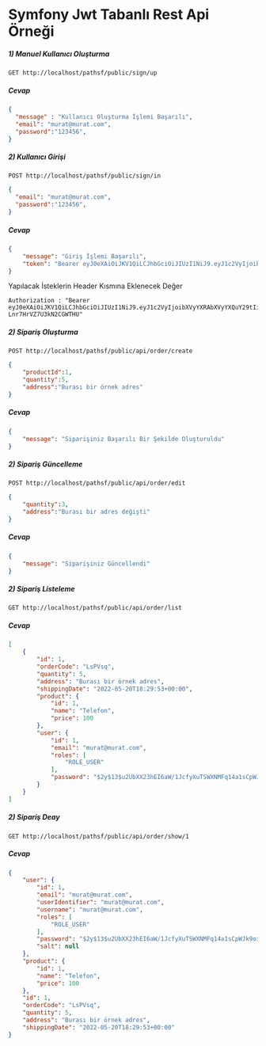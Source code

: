 # Symfony Jwt Tabanlı Rest Api Örneği 
##### 1) Manuel Kullanıcı Oluşturma
```http
GET http://localhost/pathsf/public/sign/up
```
##### Cevap
```json
{
  "message" : "Kullanıcı Oluşturma İşlemi Başarılı",
  "email": "murat@murat.com",
  "password":"123456",
}
```
##### 2) Kullanıcı Girişi
```http
POST http://localhost/pathsf/public/sign/in
```

```json
{
  "email": "murat@murat.com",
  "password":"123456",
}
```
##### Cevap
```json
{
    "message": "Giriş İşlemi Başarılı",
    "token": "Bearer eyJ0eXAiOiJKV1QiLCJhbGciOiJIUzI1NiJ9.eyJ1c2VyIjoibXVyYXRAbXVyYXQuY29tIiwiZXhwIjoxNjU1MjI4MjQxfQ.QYKzHm39EyynM52dpUkwso-Lnr7HrVZ7U3kN2CGWTHU"
}
```
Yapılacak İsteklerin Header Kısmına Eklenecek Değer 
```
Authorization : "Bearer eyJ0eXAiOiJKV1QiLCJhbGciOiJIUzI1NiJ9.eyJ1c2VyIjoibXVyYXRAbXVyYXQuY29tIiwiZXhwIjoxNjU1MjI4MjQxfQ.QYKzHm39EyynM52dpUkwso-Lnr7HrVZ7U3kN2CGWTHU"
```
##### 2) Sipariş Oluşturma
```http
POST http://localhost/pathsf/public/api/order/create
```
```json
{
	"productId":1,
	"quantity":5,
	"address":"Burası bir örnek adres"
}
```
##### Cevap
```json
{
    "message": "Siparişiniz Başarılı Bir Şekilde Oluşturuldu"
}
```

##### 2) Sipariş Güncelleme
```http
POST http://localhost/pathsf/public/api/order/edit
```
```json
{
	"quantity":3,
	"address":"Burası bir adres değişti"
}
```
##### Cevap
```json
{
    "message": "Siparişiniz Güncellendi"
}
```

##### 2) Sipariş Listeleme
```http
GET http://localhost/pathsf/public/api/order/list
```

##### Cevap
```json
[
    {
        "id": 1,
        "orderCode": "LsPVsq",
        "quantity": 5,
        "address": "Burası bir örnek adres",
        "shippingDate": "2022-05-20T18:29:53+00:00",
        "product": {
            "id": 1,
            "name": "Telefon",
            "price": 100
        },
        "user": {
            "id": 1,
            "email": "murat@murat.com",
            "roles": [
                "ROLE_USER"
            ],
            "password": "$2y$13$u2UbXX23hEI6aW/1JcfyXuTSWXNMFq14a1sCpWJk9oihvOUGi2jF6"
        }
    }
]
```

##### 2) Sipariş Deay
```http
GET http://localhost/pathsf/public/api/order/show/1
```

##### Cevap
```json
{
    "user": {
        "id": 1,
        "email": "murat@murat.com",
        "userIdentifier": "murat@murat.com",
        "username": "murat@murat.com",
        "roles": [
            "ROLE_USER"
        ],
        "password": "$2y$13$u2UbXX23hEI6aW/1JcfyXuTSWXNMFq14a1sCpWJk9oihvOUGi2jF6",
        "salt": null
    },
    "product": {
        "id": 1,
        "name": "Telefon",
        "price": 100
    },
    "id": 1,
    "orderCode": "LsPVsq",
    "quantity": 5,
    "address": "Burası bir örnek adres",
    "shippingDate": "2022-05-20T18:29:53+00:00"
}
```